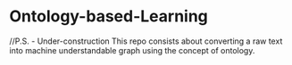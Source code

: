 # Ontology-based-Learning
//P.S. - Under-construction
This repo consists about converting a raw text into machine understandable graph using the concept of ontology.
